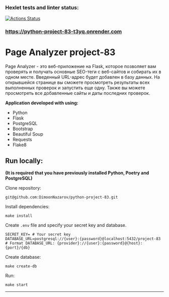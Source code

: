 ### Hexlet tests and linter status:
[![Actions Status](https://github.com/DimoonNazarov/python-project-83/actions/workflows/hexlet-check.yml/badge.svg)](https://github.com/DimoonNazarov/python-project-83/actions)

### https://python-project-83-t3yq.onrender.com



# Page Analyzer project-83

Page Analyzer - это веб-приложение на Flask, которое позволяет вам проверять и получать основные SEO-теги с веб-сайтов и собирать их в одном месте. Введенный URL-адрес будет добавлен в базу данных. На открывшейся странице вы сможете просмотреть результаты всех выполненных проверок и запустить еще одну. Также вы можете просмотреть все добавленные сайты и даты последних проверок.

**Application developed with using:**
- Python
- Flask
- PostgreSQL
- Bootstrap
- Beautiful Soup
- Requests
- Flake8

## Run locally:
**(It is required that you have previously installed Python, Poetry and PostgreSQL)**

Clone repository:
```
git@github.com:DimoonNazarov/python-project-83.git
```
Install dependencies:
```
make install
```
Create `.env` file and specify your secret key and database.
```
SECRET_KEY= # Your secret key
DATABASE_URL=postgresql://{user}:{password}@localhost:5432/project-83
# Format DATABASE_URL: {provider}://{user}:{password}@{host}:{port}/{db}
```
Create database:
```
make create-db
```

Run:
```
make start
```
---
